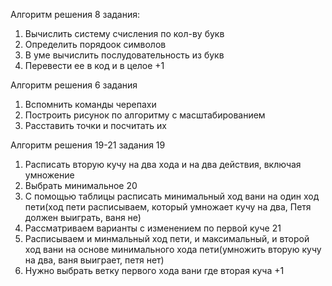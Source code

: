 Алгоритм решения 8 задания:
1. Вычислить систему счисления по кол-ву букв
2. Определить порядоок символов
3. В уме вычислить послудовательность из букв
4. Перевести ее в код и в целое +1

Алгоритм решения 6 задания
1. Вспомнить команды черепахи
2. Построить рисунок по алгоритму с масштабированием 
3. Расставить точки и посчитать их 

Алгоритм решения 19-21 задания
19
1. Расписать вторую кучу на два хода и на два действия, включая умножение
2. Выбрать минимальное
20
1. С помощью таблицы расписать минимальный ход вани на один ход пети(ход пети расписываем, который умножает кучу на два, Петя должен выиграть, ваня не)
2. Рассматриваем варианты с изменением по первой куче
21
1. Расписываем и минмальный ход пети, и максимальный, и второй ход вани на основе минимального хода пети(умножить вторую кучу на два, ваня выиграет, петя нет) 
2. Нужно выбрать ветку первого хода вани где вторая куча +1
